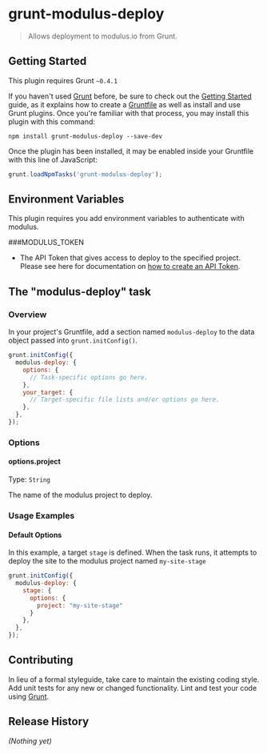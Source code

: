 # grunt-modulus-deploy

> Allows deployment to modulus.io from Grunt.

## Getting Started
This plugin requires Grunt `~0.4.1`

If you haven't used [Grunt](http://gruntjs.com/) before, be sure to check out the [Getting Started](http://gruntjs.com/getting-started) guide, as it explains how to create a [Gruntfile](http://gruntjs.com/sample-gruntfile) as well as install and use Grunt plugins. Once you're familiar with that process, you may install this plugin with this command:

```shell
npm install grunt-modulus-deploy --save-dev
```

Once the plugin has been installed, it may be enabled inside your Gruntfile with this line of JavaScript:

```js
grunt.loadNpmTasks('grunt-modulus-deploy');
```

## Environment Variables

This plugin requires you add environment variables to authenticate with modulus.

###MODULUS_TOKEN
 - The API Token that gives access to deploy to the specified project. Please see here for documentation on [how to create an API Token](https://modulus.io/codex/cli/using_api_tokens).

## The "modulus-deploy" task

### Overview
In your project's Gruntfile, add a section named `modulus-deploy` to the data object passed into `grunt.initConfig()`.

```js
grunt.initConfig({
  modulus-deploy: {
    options: {
      // Task-specific options go here.
    },
    your_target: {
      // Target-specific file lists and/or options go here.
    },
  },
});
```

### Options

#### options.project
Type: `String`

The name of the modulus project to deploy.

### Usage Examples

#### Default Options
In this example, a target `stage` is defined. When the task runs, it attempts to deploy the site to the modulus project named `my-site-stage`

```js
grunt.initConfig({
  modulus-deploy: {
    stage: {
      options: {
      	project: "my-site-stage"
      }
    },
  },
});
```



## Contributing
In lieu of a formal styleguide, take care to maintain the existing coding style. Add unit tests for any new or changed functionality. Lint and test your code using [Grunt](http://gruntjs.com/).

## Release History
_(Nothing yet)_

